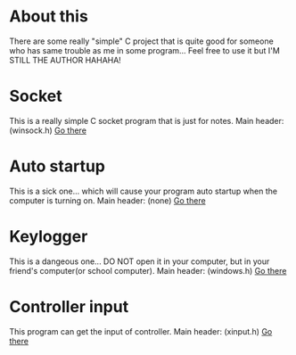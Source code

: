 
About this
=========================
There are some really "simple" C project that is quite good for someone who has same trouble as me in some program... Feel free to use it but I'M STILL THE AUTHOR HAHAHA!

Socket
=========================
This is a really simple C socket program that is just for notes. Main header: (winsock.h)
<a href="https://github.com/jm7meme/Simple-C-program/tree/main/socket"> Go there </a>

Auto startup
==========================
This is a sick one... which will cause your program auto startup when the computer is turning on. Main header: (none)
<a href="https://github.com/jm7meme/Simple-C-program/tree/main/Autostartup"> Go there </a>

Keylogger
==========================
This is a dangeous one... DO NOT open it in your computer, but in your friend's computer(or school computer). Main header: (windows.h)
<a href="https://github.com/jm7meme/Simple-C-program/tree/main/keylogger"> Go there </a>

Controller input 
===========================
This program can get the input of controller. Main header: (xinput.h)
<a href="https://github.com/jm7meme/Simple-C-program/tree/main/controller%20input"> Go there  </a>

